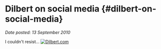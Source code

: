 # Dilbert on social media {#dilbert-on-social-media}

_Date posted: 13 September 2010_

I couldn't resist... [![Dilbert.com](./exportlc.php_files/100155.strip.gif)](http://dilbert.com/strips/comic/2010-09-13/)